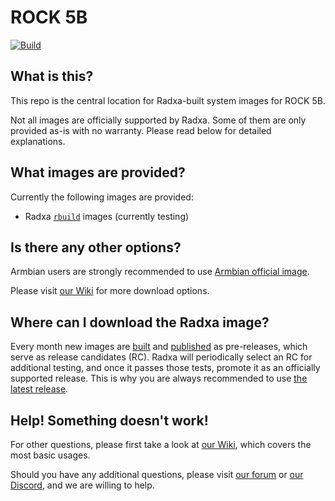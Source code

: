 # ROCK 5B
[![Build](https://github.com/radxa-build/rock-5b/workflows/Build/badge.svg)](https://github.com/radxa-build/rock-5b/actions/workflows/build.yml)

## What is this?

This repo is the central location for Radxa-built system images for ROCK 5B.

Not all images are officially supported by Radxa. Some of them are only provided as-is with no warranty. Please read below for detailed explanations.

## What images are provided?

Currently the following images are provided:
* Radxa [`rbuild`](https://github.com/radxa-repo/rbuild) images (currently testing)

## Is there any other options?

Armbian users are strongly recommended to use [Armbian official image](https://www.armbian.com/rock-5b/).

Please visit [our Wiki](https://wiki.radxa.com/Rock5/downloads) for more download options.

## Where can I download the Radxa image?

Every month new images are [built](https://github.com/radxa-build/rock-5b/actions/workflows/build.yml) and [published](https://github.com/radxa-build/rock-5b/releases) as pre-releases, which serve as release candidates (RC). Radxa will periodically select an RC for additional testing, and once it passes those tests, promote it as an officially supported release. This is why you are always recommended to use [the latest release](https://github.com/radxa-build/rock-5b/releases/latest).

## Help! Something doesn't work!

For other questions, please first take a look at [our Wiki](https://wiki.radxa.com/Rock5), which covers the most basic usages.

Should you have any additional questions, please visit [our forum](https://forum.radxa.com/) or [our Discord](https://rock.sh/go), and we are willing to help.
